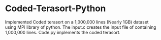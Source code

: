 # Coded-Terasort-Python
Implemented Coded terasort on a 1,000,000 lines (Nearly 1GB) dataset using MPI library of python.
The input.c creates the input file of containing 1,000,000 lines.
Code.py implements the coded terasort.
